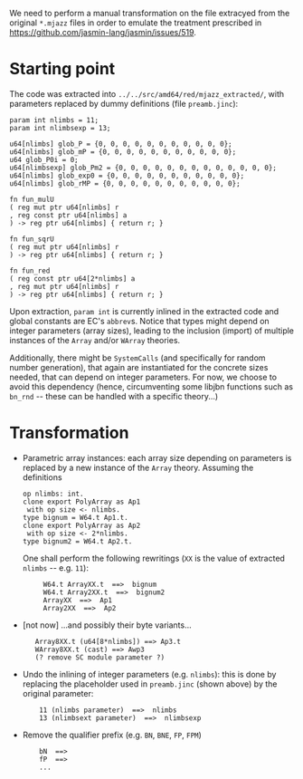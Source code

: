 
We need to perform a manual transformation on the file extracyed from
the original `*.mjazz` files in order to emulate the treatment
prescribed in https://github.com/jasmin-lang/jasmin/issues/519.

# Starting point

The code was extracted into
`../../src/amd64/red/mjazz_extracted/`, with parameters replaced
by dummy definitions (file `preamb.jinc`):

```
param int nlimbs = 11;
param int nlimbsexp = 13;

u64[nlimbs] glob_P = {0, 0, 0, 0, 0, 0, 0, 0, 0, 0, 0};
u64[nlimbs] glob_mP = {0, 0, 0, 0, 0, 0, 0, 0, 0, 0, 0};
u64 glob_P0i = 0;
u64[nlimbsexp] glob_Pm2 = {0, 0, 0, 0, 0, 0, 0, 0, 0, 0, 0, 0, 0};
u64[nlimbs] glob_exp0 = {0, 0, 0, 0, 0, 0, 0, 0, 0, 0, 0};
u64[nlimbs] glob_rMP = {0, 0, 0, 0, 0, 0, 0, 0, 0, 0, 0};

fn fun_mulU
( reg mut ptr u64[nlimbs] r
, reg const ptr u64[nlimbs] a
) -> reg ptr u64[nlimbs] { return r; }

fn fun_sqrU
( reg mut ptr u64[nlimbs] r
) -> reg ptr u64[nlimbs] { return r; }

fn fun_red
( reg const ptr u64[2*nlimbs] a
, reg mut ptr u64[nlimbs] r
) -> reg ptr u64[nlimbs] { return r; }
```

Upon extraction, `param int` is currently inlined in the extracted
code and global constants are EC's `abbrev`s. Notice that types might
depend on integer parameters (array sizes), leading to the inclusion
(import) of multiple instances of the `Array` and/or `WArray`
theories.

Additionally, there might be `SystemCalls` (and specifically for
random number generation), that again are instantiated for the
concrete sizes needed, that can depend on integer parameters. For now,
we choose to avoid this dependency (hence, circumventing some libjbn
functions such as `bn_rnd` -- these can be handled with a specific theory...)


# Transformation

- Parametric array instances: each array size depending on parameters
  is replaced by a new instance of the `Array` theory. Assuming the
  definitions
  ```
  op nlimbs: int.
  clone export PolyArray as Ap1
   with op size <- nlimbs.
  type bignum = W64.t Ap1.t.
  clone export PolyArray as Ap2
   with op size <- 2*nlimbs.
  type bignum2 = W64.t Ap2.t.
  ```
  One shall perform the following rewritings (`XX` is the value of
  extracted `nlimbs` -- e.g. `11`):
  ```
       W64.t ArrayXX.t  ==>  bignum
	   W64.t Array2XX.t  ==>  bignum2
	   ArrayXX  ==>  Ap1
	   Array2XX  ==>  Ap2
   ```
- [not now] ...and possibly their byte variants...
  ```
     Array8XX.t (u64[8*nlimbs]) ==> Ap3.t
     WArray8XX.t (cast) ==> Awp3
     (? remove SC module parameter ?)
  ```
- Undo the inlining of integer parameters (e.g. `nlimbs`): this is
  done by replacing the placeholder used in `preamb.jinc` (shown
  above) by the original parameter:
  ```
	  11 (nlimbs parameter)  ==>  nlimbs
	  13 (nlimbsext parameter)  ==>  nlimbsexp
  ```
- Remove the qualifier prefix (e.g. `BN`, `BNE`, `FP`, `FPM`)
  ```
	  bN  ==>  
	  fP  ==>  
	  ...
  ```
